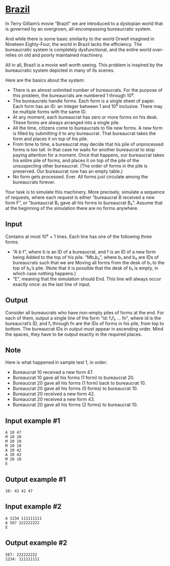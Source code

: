 # [Brazil](https://www.e-olymp.com/en/contests/9571/problems/83967)
In Terry Gilliam’s movie “Brazil” we are introduced to a dystopian world that is governed by an overgrown, all-encompassing bureaucratic system.

And while there is some basic similarity to the world Orwell imagined in Nineteen Eighty-Four, the world in Brazil lacks the efficiency. The bureaucratic system is completely dysfunctional, and the entire world over-relies on old and poorly maintained machinery.

All in all, Brazil is a movie well worth seeing. This problem is inspired by the bureaucratic system depicted in many of its scenes.

Here are the basics about the system:

- There is an almost unlimited number of bureaucrats. For the purpose of this problem, the bureaucrats are numbered 1 through 10⁹.
- The bureaucrats handle forms. Each form is a single sheet of paper. Each form has an ID: an integer between 1 and 10⁹ inclusive. There may be multiple forms with the same ID.
- At any moment, each bureaucrat has zero or more forms on his desk. These forms are always arranged into a single pile.
- All the time, citizens come to bureaucrats to file new forms. A new form is filled by submitting it to any bureaucrat. That bureaucrat takes the form and places it on top of his pile.
- From time to time, a bureaucrat may decide that his pile of unprocessed forms is too tall. In that case he waits for another bureaucrat to stop paying attention for a moment. Once that happens, our bureaucrat takes his entire pile of forms, and places it on top of the pile of the unsuspecting other bureaucrat. (The order of forms in the pile is preserved. Our bureaucrat now has an empty table.)
- No form gets processed. Ever. All forms just circulate among the bureaucrats forever.

Your task is to simulate this machinery. More precisely, simulate a sequence of requests, where each request is either “bureaucrat B received a new form F”, or “bureaucrat B₁ gave all his forms to bureaucrat B₂”. Assume that at the beginning of the simulation there are no forms anywhere.

## Input
Contains at most 10⁵ + 1 lines. Each line has one of the following three forms:

- “A b f”, where b is an ID of a bureaucrat, and f is an ID of a new form being Added to the top of his pile.
“Mb₁b₂”, where b₁ and b₂ are IDs of bureaucrats such that we are Moving all forms from the desk of b₁ to the top of b₂’s pile. (Note that it is possible that the desk of b₁ is empty, in which case nothing happens.)
- “E”, meaning that the simulation should End. This line will always occur exactly once: as the last line of input.

## Output
Consider all bureaucrats who have non-empty piles of forms at the end. For each of them, output a single line of the form “id: f₁f₂ ... fn”, where id is the bureaucrat’s ID, and f₁ through fn are the IDs of forms in his pile, from top to bottom. The bureaucrat IDs in output must appear in ascending order. Mind the spaces, they have to be output exactly in the required places.

## Note
Here is what happened in sample test 1, in order:

- Bureaucrat 10 received a new form 47.
- Bureaucrat 10 gave all his forms (1 form) to bureaucrat 20.
- Bureaucrat 20 gave all his forms (1 form) back to bureaucrat 10.
- Bureaucrat 20 gave all his forms (0 forms) to bureaucrat 10.
- Bureaucrat 20 received a new form 42.
- Bureaucrat 20 received a new form 43.
- Bureaucrat 20 gave all his forms (2 forms) to bureaucrat 10.

## Input example #1
```
A 10 47
M 10 20
M 20 10
M 20 10
A 20 42
A 20 43
M 20 10
E
```

## Output example #1
```
10: 43 42 47
```

## Input example #2
```
A 1234 111111111
A 567 222222222
E
```

## Output example #2
```
567: 222222222
1234: 111111111
```
